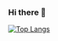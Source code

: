 ### Hi there 👋
[![Top Langs](https://github-readme-stats-nine-phi.vercel.app/api/top-langs/?username=LBuke&layout=compact)](https://github.com/anuraghazra/github-readme-stats)

<!--
**LBuke/LBuke** is a ✨ _special_ ✨ repository because its `README.md` (this file) appears on your GitHub profile.

Here are some ideas to get you started:

- 🔭 I’m currently working on ...
- 🌱 I’m currently learning ...
- 👯 I’m looking to collaborate on ...
- 🤔 I’m looking for help with ...
- 💬 Ask me about ...
- 📫 How to reach me: ...
- 😄 Pronouns: ...
- ⚡ Fun fact: ...
-->
